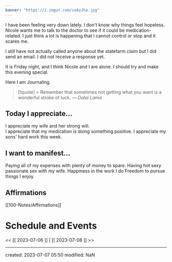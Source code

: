 ```yaml
---
banner: "https://i.imgur.com/ce8zJha.jpg"
---
```


I have been feeling very down lately.   I don't know why things feel hopeless.  
Nicole wants me to talk to the doctor to see if it could be medication-related.   I just think a lot is happening that I cannot control or stop and it scares me.  

I still have not actually called anyone about the statefarm claim but I did send an email.   I did not receive a response yet. 

It is Friday night, and I think Nicole and I are alone. I should try and make this evening special. 

Here I am Journaling. 



>[!quote] > Remember that sometimes not getting what you want is a wonderful stroke of luck.
> — <cite>Dalai Lama</cite>

## Today I appreciate...
I appreciate my wife and her strong will.   
I appreciate that my medication is doing something positive. 
I appreciate my sons' hard work this week.  

## I want to manifest...

Paying all of my expenses with plenty of money to spare. 
Having hot sexy passionate sex with my wife. 
Happiness in the work I do
Freedom to pursue things I enjoy


## Affirmations
[[100-Notes/Affirmations]]













# Schedule and Events




<< [[ 2023-07-06 ]] | [[ 2023-07-08 ]] >>

---
created: 2023-07-07 05:50
modified: NaN

 